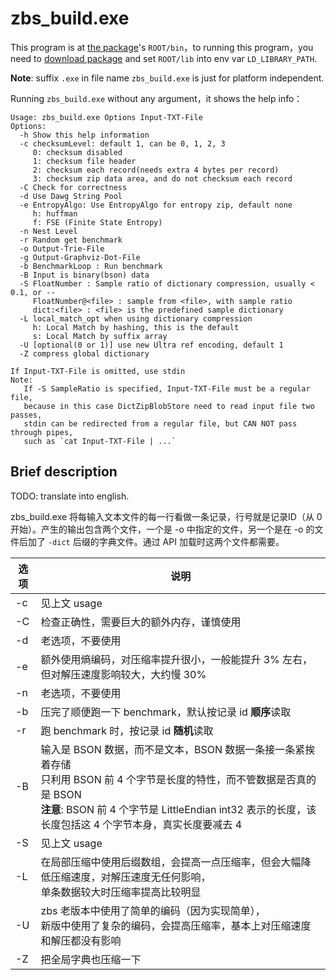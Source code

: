 # zbs\_build.exe

This program is at [the package](https://terark.com/zh/download/tools/latest)'s `ROOT/bin`，to running this program，you need to [download package](https://terark.com/zh/download/tools/latest) and set `ROOT/lib` into env var `LD_LIBRARY_PATH`.

**Note**: suffix `.exe` in file name `zbs_build.exe` is just for platform independent.

Running `zbs_build.exe` without any argument，it shows the help info：
```
Usage: zbs_build.exe Options Input-TXT-File
Options:
  -h Show this help information
  -c checksumLevel: default 1, can be 0, 1, 2, 3
     0: checksum disabled
     1: checksum file header
     2: checksum each record(needs extra 4 bytes per record)
     3: checksum zip data area, and do not checksum each record
  -C Check for correctness
  -d Use Dawg String Pool
  -e EntropyAlgo: Use EntropyAlgo for entropy zip, default none
     h: huffman
     f: FSE (Finite State Entropy)
  -n Nest Level
  -r Random get benchmark
  -o Output-Trie-File
  -g Output-Graphviz-Dot-File
  -b BenchmarkLoop : Run benchmark
  -B Input is binary(bson) data
  -S FloatNumber : Sample ratio of dictionary compression, usually < 0.1, or --
     FloatNumber@<file> : sample from <file>, with sample ratio
     dict:<file> : <file> is the predefined sample dictionary
  -L local_match_opt when using dictionary compression
     h: Local Match by hashing, this is the default
     s: Local Match by suffix array
  -U [optional(0 or 1)] use new Ultra ref encoding, default 1
  -Z compress global dictionary

If Input-TXT-File is omitted, use stdin
Note:
   If -S SampleRatio is specified, Input-TXT-File must be a regular file,
   because in this case DictZipBlobStore need to read input file two passes,
   stdin can be redirected from a regular file, but CAN NOT pass through pipes,
   such as `cat Input-TXT-File | ...`
```

## Brief description

TODO: translate into english.

zbs_build.exe 将每输入文本文件的每一行看做一条记录，行号就是记录ID（从 0 开始）。产生的输出包含两个文件，一个是 -o 中指定的文件，另一个是在 -o 的文件后加了 `-dict` 后缀的字典文件。通过 API 加载时这两个文件都需要。

| 选项 | 说明 |
-----|-----|
-c | 见上文 usage|
-C | 检查正确性，需要巨大的额外内存，谨慎使用|
-d | 老选项，不要使用 |
-e | 额外使用熵编码，对压缩率提升很小，一般能提升 3% 左右，但对解压速度影响较大，大约慢 30% |
-n | 老选项，不要使用 |
-b | 压完了顺便跑一下 benchmark，默认按记录 id **顺序**读取|
-r | 跑 benchmark 时，按记录 id **随机**读取|
-B | 输入是 BSON 数据，而不是文本，BSON 数据一条接一条紧挨着存储<br/>只利用 BSON 前 4 个字节是长度的特性，而不管数据是否真的是 BSON<br/>**注意**: BSON 前 4 个字节是 LittleEndian int32 表示的长度，该长度包括这 4 个字节本身，真实长度要减去 4|
-S | 见上文 usage |
-L | 在局部压缩中使用后缀数组，会提高一点压缩率，但会大幅降低压缩速度，对解压速度无任何影响，<br>单条数据较大时压缩率提高比较明显|
-U | zbs 老版本中使用了简单的编码（因为实现简单），<br/>新版中使用了复杂的编码，会提高压缩率，基本上对压缩速度和解压都没有影响|
-Z | 把全局字典也压缩一下|
